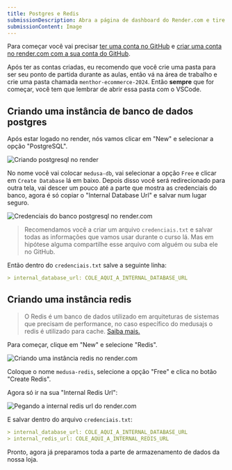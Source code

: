 ```yaml
---
title: Postgres e Redis
submissionDescription: Abra a página de dashboard do Render.com e tire um print mostrando o banco postgres e o banco redis criados
submissionContent: Image
---
```


Para começar você vai precisar [ter uma conta no GitHub](https://github.com/login) e [criar uma conta no render.com com a sua conta do GitHub](https://dashboard.render.com/login).

Após ter as contas criadas, eu recomendo que você crie uma pasta para ser seu ponto de partida durante as aulas, então vá na área de trabalho e crie uma pasta chamada `menthor-ecommerce-2024`. Então **sempre** que for começar, você tem que lembrar de abrir essa pasta com o VSCode.

## Criando uma instância de banco de dados postgres

Após estar logado no render, nós vamos clicar em "New" e selecionar a opção "PostgreSQL".

![Criando postgresql no render](https://menthor-content.s3.sa-east-1.amazonaws.com/39bf77fc-3977-4873-a0f7-ef1cfe099e7c)

No nome você vai colocar `medusa-db`, vai selecionar a opção `Free` e clicar em `Create Database` lá em baixo. Depois disso você será redirecionado para outra tela, vai descer um pouco até a parte que mostra as credenciais do banco, agora é só copiar o "Internal Database Url" e salvar num lugar seguro.

![Credenciais do banco postgresql no render.com](https://menthor-content.s3.sa-east-1.amazonaws.com/3687b9b1-d011-432d-b751-7a0aae6bf3c8)

> Recomendamos você a criar um arquivo `credenciais.txt` e salvar todas as informações que vamos usar durante o curso lá. Mas em hipótese alguma compartilhe esse arquivo com alguém ou suba ele no GitHub.

Então dentro do `credenciais.txt` salve a seguinte linha:

```md [credenciais.txt]
> internal_database_url: COLE_AQUI_A_INTERNAL_DATABASE_URL
```

## Criando uma instância redis

> O Redis é um banco de dados utilizado em arquiteturas de sistemas que precisam de performance, no caso específico do medusajs o redis é utilizado para cache. [Saiba mais.](https://docs.medusajs.com/development/cache/modules/redis)

Para começar, clique em "New" e selecione "Redis".

![Criando uma instância redis no render.com](https://menthor-content.s3.sa-east-1.amazonaws.com/fbce217e-be9d-47d2-bdec-76da5b611613)

Coloque o nome `medusa-redis`, selecione a opção "Free" e clica no botão "Create Redis".

Agora só ir na sua "Internal Redis Url":

![Pegando a internal redis url do render.com](https://menthor-content.s3.sa-east-1.amazonaws.com/0e536d86-b22e-4b36-9005-6130fd437dbc)

E salvar dentro do arquivo `credenciais.txt`:

```md [credenciais.txt]
> internal_database_url: COLE_AQUI_A_INTERNAL_DATABASE_URL
> internal_redis_url: COLE_AQUI_A_INTERNAL_REDIS_URL
```

Pronto, agora já preparamos toda a parte de armazenamento de dados da nossa loja.
